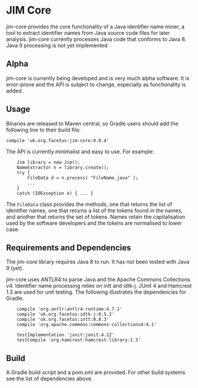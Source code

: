 # JIM Core
jim-core provides the core functionality of a Java identifier name miner, a tool to extract identifier names from Java source code files for later analysis. jim-core currently processes Java code that conforms to Java 8. Java 9 processing is not yet implemented

## Alpha
jim-core is  currently being developed and is very much alpha software. It is error-prone and the API is subject to change, especially as functionality is added.

## Usage
Binaries are released to Maven central, so Gradle users should add the following line to their build file:

  ``compile 'uk.org.facetus:jim-core:0.0.4'``

The API is currently minimalist and easy to use. For example:

```  
    Jim library = new Jim();
    NameExtractor n = library.create();
    try {
        FileData d = n.process( "FileName.java" );
		...
    }
    catch (IOException e) { ... }
```

The ``FileData`` class provides the methods, one that returns the list of identifier names, one that returns a list of the tokens found in the names, and another that returns the set of tokens. Names retain the capitalisation used by the software developers and the tokens are normalised to lower case. 

## Requirements and Dependencies

The jim-core library requires Java 8 to run. It has not been tested with Java 9 (yet). 

jim-core uses ANTLR4 to parse Java and the Apache Commons Collections v4. Identifier name processing relies on intt and idtk-j. JUnit 4 and Hamcrest 1.3 are used for unit testing. The following illustrates the dependencies for Gradle.

```   
    compile 'org.antlr:antlr4-runtime:4.7.1'
    compile 'uk.org.facetus:idtk-j:0.5.2'
    compile 'uk.org.facetus:intt:0.8.3'
    compile 'org.apache.commons:commons-collections4:4.1'
    
    testImplementation 'junit:junit:4.12'
    testCompile 'org.hamcrest:hamcrest-library:1.3'
```

## Build
A Gradle build script and a pom.xml are provided. For other build systems see the list of dependencies above. 


